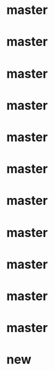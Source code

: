 # master
# master
# master
# master
# master
# master
# master
# master
# master
# master
# master
# new
